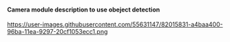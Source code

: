 
#### Camera module description to use obeject detection
https://user-images.githubusercontent.com/55631147/82015831-a4baa400-96ba-11ea-9297-20cf1053ecc1.png

